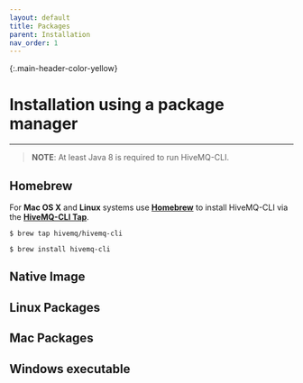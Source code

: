```yaml
---
layout: default
title: Packages
parent: Installation
nav_order: 1
---
```


{:.main-header-color-yellow}
# Installation using a package manager
***

> **NOTE**: At least Java 8 is required to run HiveMQ-CLI.

## Homebrew
For **Mac OS X** and **Linux** systems use **[Homebrew](https://brew.sh/)** to install HiveMQ-CLI via the **[HiveMQ-CLI Tap](https://github.com/hivemq/homebrew-hivemq-cli)**.
```
$ brew tap hivemq/hivemq-cli
```
```
$ brew install hivemq-cli
```

## Native Image

## Linux Packages

## Mac Packages

## Windows executable
